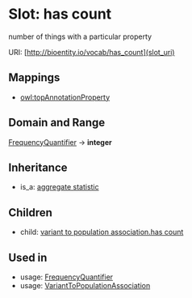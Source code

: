 # Slot: has count


number of things with a particular property

URI: [http://bioentity.io/vocab/has_count](slot_uri)
## Mappings

 * [owl:topAnnotationProperty](http://purl.obolibrary.org/obo/owl_topAnnotationProperty)
## Domain and Range

[FrequencyQuantifier](FrequencyQuantifier.md) -> **integer**
## Inheritance

 *  is_a: [aggregate statistic](aggregate_statistic.md)
## Children

 *  child: [variant to population association.has count](variant_to_population_association_has_count.md)
## Used in

 *  usage: [FrequencyQuantifier](FrequencyQuantifier.md)
 *  usage: [VariantToPopulationAssociation](VariantToPopulationAssociation.md)
